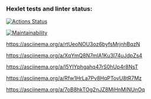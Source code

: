 ### Hexlet tests and linter status:
[![Actions Status](https://github.com/RadKirill00/frontend-project-44/actions/workflows/hexlet-check.yml/badge.svg)](https://github.com/RadKirill00/frontend-project-44/actions)


[![Maintainability](https://api.codeclimate.com/v1/badges/b32d6e84962891fe332e/maintainability)](https://codeclimate.com/github/RadKirill00/frontend-project-441/maintainability)

https://asciinema.org/a/rtUeoNOU3oz6byfsMrjnhBqzN

https://asciinema.org/a/XqYmQ8N7mlA1Ku3I74uJdpZs4

https://asciinema.org/a/l5YIYphgahq47rS0hUp4r8NsT

https://asciinema.org/a/Rfw1HrLa7Pv8HqPTovU8tR7Mz

 https://asciinema.org/a/7oB8hkTOg2nJZ8MiHnMiNUnOq
